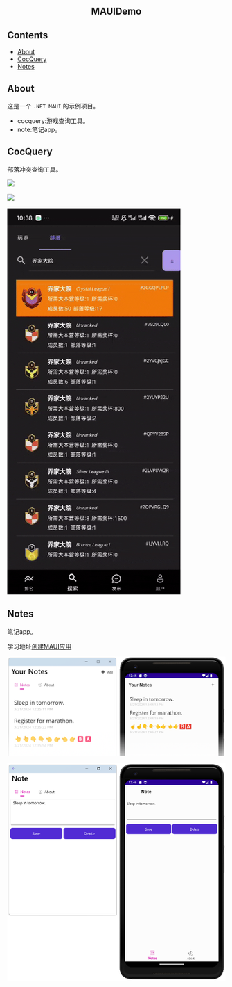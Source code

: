 <p align="center">
  <h2 align="center">MAUIDemo</h2>
</p>

## Contents
- [About](#about)
- [CocQuery](#cocquery)
- [Notes](#notes)

## About
这是一个 `.NET MAUI` 的示例项目。
- cocquery:游戏查询工具。
- note:笔记app。

## CocQuery 
部落冲突查询工具。    

![](https://github.com/probieLuo/MAUIDemo/blob/main/resources/0845eb72cf5d58d20cae52c41beb1834.gif)  

![](https://github.com/probieLuo/MAUIDemo/blob/main/resources/7be95c131b5e5460150cb4d12b568042.gif)  

![](https://github.com/probieLuo/MAUIDemo/blob/main/resources/f002fcbfdcd321720edce5c169d2a3da.gif)  

## Notes
笔记app。  

学习地址[创建MAUI应用](https://learn.microsoft.com/zh-cn/dotnet/maui/tutorials/notes-app?view=net-maui-9.0)  

![](https://github.com/probieLuo/MAUIDemo/blob/main/resources/final-notelist-small.png)     

![](https://github.com/probieLuo/MAUIDemo/blob/main/resources/final-note.png)  

